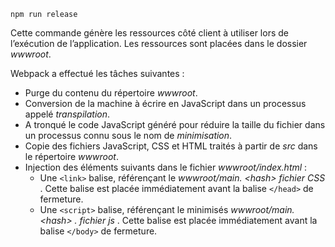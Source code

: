 ```console
npm run release
```

Cette commande génère les ressources côté client à utiliser lors de l’exécution de l’application. Les ressources sont placées dans le dossier *wwwroot*.

Webpack a effectué les tâches suivantes :

* Purge du contenu du répertoire *wwwroot*.
* Conversion de la machine à écrire en JavaScript dans un processus appelé *transpilation*.
* A tronqué le code JavaScript généré pour réduire la taille du fichier dans un processus connu sous le nom de *minimisation*.
* Copie des fichiers JavaScript, CSS et HTML traités à partir de *src* dans le répertoire *wwwroot*.
* Injection des éléments suivants dans le fichier *wwwroot/index.html* :
  * Une `<link>` balise, référençant le *wwwroot/main. \<hash\> fichier CSS* . Cette balise est placée immédiatement avant la balise `</head>` de fermeture.
  * Une `<script>` balise, référençant le minimisés *wwwroot/main. \<hash\> . fichier js* . Cette balise est placée immédiatement avant la balise `</body>` de fermeture.